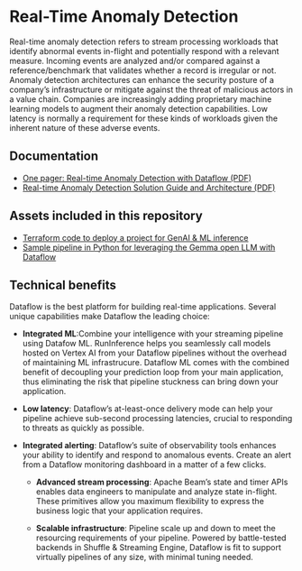 # Real-Time Anomaly Detection

Real-time anomaly detection refers to stream processing workloads that identify abnormal events in-flight and
potentially respond with a relevant measure. Incoming events are analyzed and/or compared against a reference/benchmark
that validates whether a record is irregular or not. Anomaly detection architectures can enhance the security
posture of a company’s infrastructure or mitigate against the threat of malicious actors in a value chain.
Companies are increasingly adding proprietary machine learning models to augment their anomaly detection capabilities.
Low latency is normally a requirement for these kinds of workloads given the inherent nature of these adverse events.

## Documentation

- [One pager: Real-time Anomaly Detection with Dataflow (PDF)](./one_pagers/anomaly_detection_dataflow_onepager.pdf)
- [Real-time Anomaly Detection Solution Guide and Architecture (PDF)](./guides/anomaly_detection_dataflow_guide.pdf)

## Assets included in this repository

- [Terraform code to deploy a project for GenAI & ML inference](../terraform/anomaly_detection/)
- [Sample pipeline in Python for leveraging the Gemma open LLM with Dataflow](../pipelines/anomaly_detection/)

## Technical benefits

Dataflow is the best platform for building real-time
applications. Several unique capabilities make Dataflow the leading choice:

- **Integrated ML**:Combine your intelligence with your streaming pipeline using Datafow ML.
  RunInference helps you seamlessly call models hosted on Vertex AI from your Dataflow
  pipelines without the overhead of maintaining ML infrastrucure. Dataflow ML comes with
  the combined benefit of decoupling your prediction loop from your main application, thus
  eliminating the risk that pipeline stuckness can bring down your application.
- **Low latency**: Dataflow’s at-least-once delivery mode can help your pipeline achieve sub-second
  processing latencies, crucial to responding to threats as quickly as possible.

- **Integrated alerting**: Dataflow’s suite of observability tools enhances your ability to identify
  and respond to anomalous events. Create an alert from a Dataflow monitoring dashboard in a matter of a few clicks.

  - **Advanced stream processing**: Apache Beam’s state and timer APIs enables data engineers to manipulate and
    analyze state in-flight. These primitives allow you maximum flexibility to express the business logic
    that your application requires.

  - **Scalable infrastructure**: Pipeline scale up and down to meet the resourcing requirements of your pipeline.
    Powered by battle-tested backends in Shuffle & Streaming Engine, Dataflow is fit to support virtually pipelines
    of any size, with minimal tuning needed.
